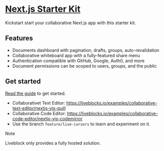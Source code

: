 # [Next.js Starter Kit](https://liveblocks.io/starter-kit)

Kickstart start your collaborative Next.js app with this starter kit.

## Features

- Documents dashboard with pagination, drafts, groups, auto-revalidation
- Collaborative whiteboard app with a fully-featured share menu
- Authentication compatible with GitHub, Google, Auth0, and more
- Document permissions can be scoped to users, groups, and the public

## Get started

[Read the guide](http://liveblocks.io/docs/guides/nextjs-starter-kit) to get
started.

- Collaborativet Text Editor: https://liveblocks.io/examples/collaborative-text-editor/nextjs-yjs-quill
- Collaborative Code Editor: https://liveblocks.io/examples/collaborative-code-editor/nextjs-yjs-codemirror
- Use the branch `feature/live-cursors` to learn and experiment on it.

> [!NOTE]
> Liveblock only provides a fully hosted solution.